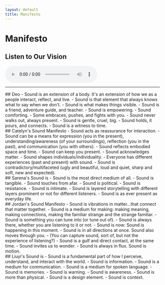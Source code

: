 ```yaml
---
layout: default
title: Manifesto
---
```


# Manifesto

## Listen to Our Vision

<audio controls>
  <source src="/assets/Resonate data lab hehe.m4a" type="audio/mp4">
  Your browser does not support the audio element.
</audio>

---

<div class="manifesto-quote">
## Deo
- Sound is an extension of a body. It's an extension of how we as a people interact, reflect, and live.
- Sound is that element that always knows what to say when we don't.
- Sound is what makes things visible.
- Sound is a friend, adventure guide, and teacher.
- Sound is empowering.
- Sound comforting.
- Some embraces, pushes, and fights with you.
- Sound never walks out, always present.
- Sound is gentle, cruel, big.
- Sound holds, it pours, and connects.
- Sound is a witness to time.
</div>

<div class="manifesto-quote">
## Catelyn's Sound Manifesto
- Sound acts as reassurance for interaction.
- Sound can be a means for expression (you in the present), understanding/awareness (of your surroundings), reflection (you in the past), and communication (you with others).
- Sound reflects embodied space and time.
- Sound can keep you present.
- Sound acknowledges matter.
- Sound shapes individuals/individuality.
- Everyone has different experiences (past and present) with sound.
- Sound is contradictory/multifaceted (ugly and beautiful, loud and quiet, sharp and soft, new and expected).
</div>

<div class="manifesto-quote">
## Sarena's Sound is
- Sound is the most direct medium of all.
- Sound is tangible.
- Sound touches from afar.
- Sound is political.
- Sound is resistance.
- Sound is intimate.
- Sound is layered storytelling with different layers prominent or not for different listeners.
- Sound is as ever present as everyday life.
</div>

<div class="manifesto-quote">
## Jordan's Sound Manifesto
- Sound is vibrations in matter...that connect that matter together.
- Sound is a medium for making: making meaning, making connections, making the familiar strange and the strange familiar.
- Sound is something you can tune into (or tune out of).
- Sound is always there, whether you are listening to it or not.
- Sound is now: Sound is happening in this moment.
- Sound is in all directions at once. Sound also moves through you.
- (You can capture sound, sort of, but not the experience of listening?)
- Sound is a gulf and direct contact, at the same time.
- Sound invites us to wonder.
- Sound is always in flux. Sound is motion.
</div>

<div class="manifesto-quote">
## Liuyi's Sound is
- Sound is a fundamental part of how I perceive, understand, and interact with the world.
- Sound is information.
- Sound is a medium for communication.
- Sound is a medium for spoken language.
- Sound is memories.
- Sound is warning.
- Sound is awareness.
- Sound is more than physical.
- Sound is a design element.
- Sound is context.
</div>
